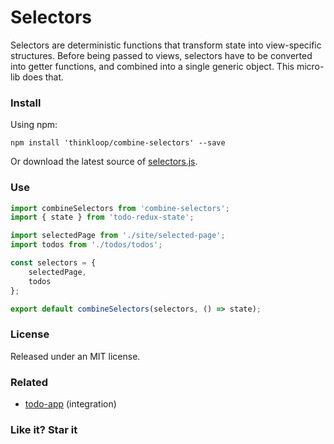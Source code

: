 # Selectors
Selectors are deterministic functions that transform state into view-specific structures. Before being passed to views, selectors have to be converted into getter functions, and combined into a single generic object. This micro-lib does that.

### Install
Using npm:

```
npm install 'thinkloop/combine-selectors' --save
```

Or download the latest source of [selectors.js](src/selectors.js).

### Use

```javascript
import combineSelectors from 'combine-selectors';
import { state } from 'todo-redux-state';

import selectedPage from './site/selected-page';
import todos from './todos/todos';

const selectors = {
	selectedPage,
	todos
};

export default combineSelectors(selectors, () => state);

```

### License

Released under an MIT license.

### Related
- [todo-app](https://github.com/thinkloop/todo-app) (integration)

### Like it? Star it
